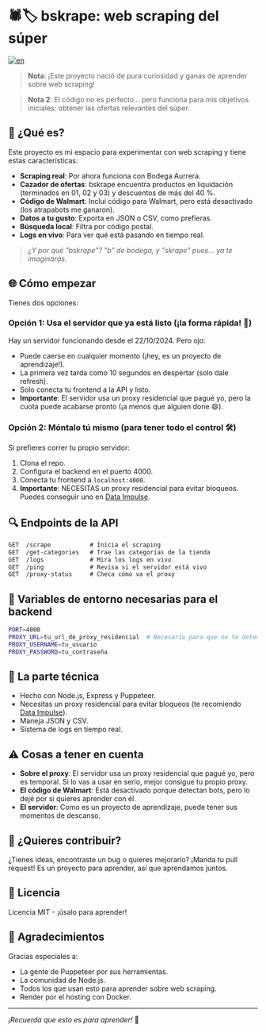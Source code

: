 # 🕷️🏷️ bskrape: web scraping del súper
[![en](https://img.shields.io/badge/lang-en-blue.svg)](https://github.com/viccc287/bskrape/blob/main/README.md)

> **Nota**: ¡Este proyecto nació de pura curiosidad y ganas de aprender sobre web scraping!  

> **Nota 2**: El código no es perfecto... pero funciona para mis objetivos iniciales: obtener las ofertas relevantes del súper.

## 🎯 ¿Qué es?  

Este proyecto es mi espacio para experimentar con web scraping y tiene estas características:  

- **Scraping real**: Por ahora funciona con Bodega Aurrera.  
- **Cazador de ofertas**: bskrape encuentra productos en liquidación (terminados en 01, 02 y 03) y descuentos de más del 40 %.  
- **Código de Walmart**: Incluí código para Walmart, pero está desactivado (los atrapabots me ganaron).  
- **Datos a tu gusto**: Exporta en JSON o CSV, como prefieras.  
- **Búsqueda local**: Filtra por código postal.  
- **Logs en vivo**: Para ver qué está pasando en tiempo real.  

> *¿Y por qué "bskrape"? "b" de bodega, y "skrape" pues... ya te imaginarás.*  

## 🌐 Cómo empezar  

Tienes dos opciones:  

### Opción 1: Usa el servidor que ya está listo (¡la forma rápida! 🚀)  
Hay un servidor funcionando desde el 22/10/2024. Pero ojo:  
- Puede caerse en cualquier momento (¡hey, es un proyecto de aprendizaje!).  
- La primera vez tarda como 10 segundos en despertar (solo dale refresh).  
- Solo conecta tu frontend a la API y listo.  
- **Importante**: El servidor usa un proxy residencial que pagué yo, pero la cuota puede acabarse pronto (¡a menos que alguien done 😄).  

### Opción 2: Móntalo tú mismo (para tener todo el control 🛠️)  
Si prefieres correr tu propio servidor:  
1. Clona el repo.  
2. Configura el backend en el puerto 4000.  
3. Conecta tu frontend a `localhost:4000`.  
4. **Importante**: NECESITAS un proxy residencial para evitar bloqueos. Puedes conseguir uno en [Data Impulse](https://app.dataimpulse.com/sign-in).  

## 🔍 Endpoints de la API  

```markdown
GET  /scrape           # Inicia el scraping  
GET  /get-categories   # Trae las categorías de la tienda  
GET  /logs             # Mira los logs en vivo  
GET  /ping             # Revisa si el servidor está vivo  
GET  /proxy-status     # Checa cómo va el proxy  
```

## 🚀 Variables de entorno necesarias para el backend
 
   ```bash
   PORT=4000  
   PROXY_URL=tu_url_de_proxy_residencial  # Necesario para que no te detecten... 
   PROXY_USERNAME=tu_usuario  
   PROXY_PASSWORD=tu_contraseña  
   ```
## 🧪 La parte técnica  

- Hecho con Node.js, Express y Puppeteer.  
- Necesitas un proxy residencial para evitar bloqueos (te recomiendo [Data Impulse](https://app.dataimpulse.com/sign-in)).  
- Maneja JSON y CSV.  
- Sistema de logs en tiempo real.  

## ⚠️ Cosas a tener en cuenta  

- **Sobre el proxy**: El servidor usa un proxy residencial que pagué yo, pero es temporal. Si lo vas a usar en serio, mejor consigue tu propio proxy.  
- **El código de Walmart**: Está desactivado porque detectan bots, pero lo dejé por si quieres aprender con él.  
- **El servidor**: Como es un proyecto de aprendizaje, puede tener sus momentos de descanso.  

## 🤝 ¿Quieres contribuir?  

¿Tienes ideas, encontraste un bug o quieres mejorarlo? ¡Manda tu pull request! Es un proyecto para aprender, así que aprendamos juntos.  

## 📜 Licencia  

Licencia MIT - ¡úsalo para aprender!  

## 🙏 Agradecimientos  

Gracias especiales a:  
- La gente de Puppeteer por sus herramientas.  
- La comunidad de Node.js.  
- Todos los que usan esto para aprender sobre web scraping.
- Render por el hosting con Docker.

---

*¡Recuerda que esto es para aprender!* 🚀  